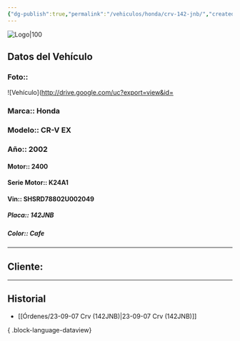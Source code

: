 ```yaml
---
{"dg-publish":true,"permalink":"/vehiculos/honda/crv-142-jnb/","created":"","updated":""}
---
```


![Logo|100](http://drive.google.com/uc?export=view&id=137fl3TIZ0-PU8b-Pt0bsjclwHub_u78G)

## Datos del Vehículo 
### Foto:: 
![Vehículo](http://drive.google.com/uc?export=view&id=

### Marca:: Honda
### Modelo:: CR-V EX
### Año:: 2002
#### Motor:: 2400
#### Serie Motor:: K24A1
#### Vin:: SHSRD78802U002049
##### Placa:: 142JNB
##### Color:: Cafe
---

## Cliente:



---

## Historial

- [[Órdenes/23-09-07 Crv (142JNB)\|23-09-07 Crv (142JNB)]]

{ .block-language-dataview} 
